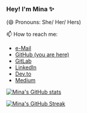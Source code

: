 ### Hey! I'm Mina ✨

(😄 Pronouns: She/ Her/ Hers)

📫 How to reach me:
* [e-Mail](mailto:husseinpourmina@gmail.com)
* [GitHub (you are here)](https://github.com/Minarctic)
* [GitLab](https://gitlab.com/Minarctic)
* [LinkedIn](https://www.linkedin.com/in/hosseinpourmina/)
* [Dev.to](https://dev.to/minarctic)
* [Medium](https://medium.com/@minarctic)


[![Mina's GitHub stats](https://github-readme-stats.vercel.app/api?username=Minarctic&show_icons=true&theme=github_dark_dimmed)](https://github.com/anuraghazra/github-readme-stats)

[![Mina's GitHub Streak](https://github-readme-streak-stats.herokuapp.com/?user=Minarctic)](https://git.io/streak-stats)
